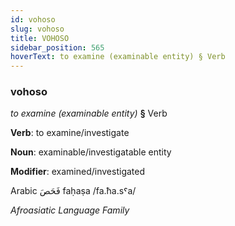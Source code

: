 ```yaml
---
id: vohoso
slug: vohoso
title: VOHOSO
sidebar_position: 565
hoverText: to examine (examinable entity) § Verb
---
```


### vohoso

*to examine (examinable entity)* **§** Verb

**Verb**: to examine/investigate

**Noun**: examinable/investigatable entity

**Modifier**: examined/investigated

Arabic فَحَصَ faḥaṣa /fa.ħa.sˤa/

*Afroasiatic Language Family*